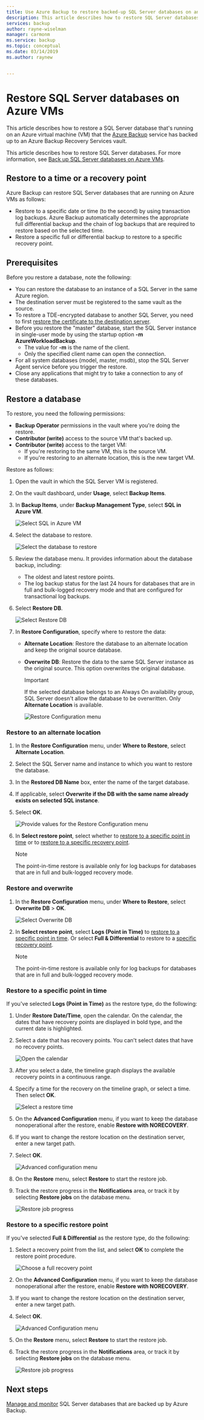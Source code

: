 ```yaml
---
title: Use Azure Backup to restore backed-up SQL Server databases on an Azure VM | Microsoft Docs
description: This article describes how to restore SQL Server databases that are running on an Azure VM and that are backed up with Azure Backup.
services: backup
author: rayne-wiselman
manager: carmonm
ms.service: backup
ms.topic: conceptual
ms.date: 03/14/2019
ms.author: raynew


---
```

# Restore SQL Server databases on Azure VMs

This article describes how to restore a SQL Server database that's running on an Azure virtual machine (VM) that the [Azure Backup](backup-overview.md) service has backed up to an Azure Backup Recovery Services vault.

This article describes how to restore SQL Server databases. For more information, see [Back up SQL Server databases on Azure VMs](backup-azure-sql-database.md).

## Restore to a time or a recovery point

Azure Backup can restore SQL Server databases that are running on Azure VMs as follows:

- Restore to a specific date or time (to the second) by using transaction log backups. Azure Backup automatically determines the appropriate full differential backup and the chain of log backups that are required to restore based on the selected time.
- Restore a specific full or differential backup to restore to a specific recovery point.


## Prerequisites

Before you restore a database, note the following:

- You can restore the database to an instance of a SQL Server in the same Azure region.
- The destination server must be registered to the same vault as the source.
- To restore a TDE-encrypted database to another SQL Server, you need to first [restore the certificate to the destination server](https://docs.microsoft.com/sql/relational-databases/security/encryption/move-a-tde-protected-database-to-another-sql-server?view=sql-server-2017).
- Before you restore the "master" database, start the SQL Server instance in single-user mode by using the startup option **-m AzureWorkloadBackup**.
    - The value for **-m** is the name of the client.
    - Only the specified client name can open the connection.
- For all system databases (model, master, msdb), stop the SQL Server Agent service before you trigger the restore.
- Close any applications that might try to take a connection to any of these databases.

## Restore a database

To restore, you need the following permissions:

* **Backup Operator** permissions in the vault where you're doing the restore.
* **Contributor (write)** access to the source VM that's backed up.
* **Contributor (write)** access to the target VM:
    - If you're restoring to the same VM, this is the source VM.
    - If you're restoring to an alternate location, this is the new target VM.

Restore as follows:
1. Open the vault in which the SQL Server VM is registered.
2. On the vault dashboard, under **Usage**, select **Backup Items**.
3. In **Backup Items**, under **Backup Management Type**, select **SQL in Azure VM**.

    ![Select SQL in Azure VM](./media/backup-azure-sql-database/sql-restore-backup-items.png)

4. Select the database to restore.

    ![Select the database to restore](./media/backup-azure-sql-database/sql-restore-sql-in-vm.png)

5. Review the database menu. It provides information about the database backup, including:

    * The oldest and latest restore points.
    * The log backup status for the last 24 hours for databases that are in full and bulk-logged recovery mode and that are configured for transactional log backups.

6. Select **Restore DB**.

    ![Select Restore DB](./media/backup-azure-sql-database/restore-db-button.png)

7. In **Restore Configuration**, specify where to restore the data:
   - **Alternate Location**: Restore the database to an alternate location and keep the original source database.
   - **Overwrite DB**: Restore the data to the same SQL Server instance as the original source. This option overwrites the original database.

     > [!Important]
     > If the selected database belongs to an Always On availability group, SQL Server doesn't allow the database to be overwritten. Only **Alternate Location** is available.
     >

     ![Restore Configuration menu](./media/backup-azure-sql-database/restore-restore-configuration-menu.png)

### Restore to an alternate location

1. In the **Restore Configuration** menu, under **Where to Restore**, select **Alternate Location**.
2. Select the SQL Server name and instance to which you want to restore the database.
3. In the **Restored DB Name** box, enter the name of the target database.
4. If applicable, select **Overwrite if the DB with the same name already exists on selected SQL instance**.
5. Select **OK**.

    ![Provide values for the Restore Configuration menu](./media/backup-azure-sql-database/restore-configuration-menu.png)

2. In **Select restore point**, select whether to [restore to a specific point in time](#restore-to-a-specific-point-in-time) or to [restore to a specific recovery point](#restore-to-a-specific-restore-point).

    > [!NOTE]
    > The point-in-time restore is available only for log backups for databases that are in full and bulk-logged recovery mode.

### Restore and overwrite

1. In the **Restore Configuration** menu, under **Where to Restore**, select **Overwrite DB** > **OK**.

    ![Select Overwrite DB](./media/backup-azure-sql-database/restore-configuration-overwrite-db.png)

2. In **Select restore point**, select **Logs (Point in Time)** to [restore to a specific point in time](#restore-to-a-specific-point-in-time). Or select **Full & Differential** to restore to a [specific recovery point](#restore-to-a-specific-restore-point).

    > [!NOTE]
    > The point-in-time restore is available only for log backups for databases that are in full and bulk-logged recovery mode.

### Restore to a specific point in time

If you've selected **Logs (Point in Time)** as the restore type, do the following:

1.  Under **Restore Date/Time**, open the calendar. On the calendar, the dates that have recovery points are displayed in bold type, and the current date is highlighted.
1. Select a date that has recovery points. You can't select dates that have no recovery points.

    ![Open the calendar](./media/backup-azure-sql-database/recovery-point-logs-calendar.png)

1. After you select a date, the timeline graph displays the available recovery points in a continuous range.
1. Specify a time for the recovery on the timeline graph, or select a time. Then select **OK**.

    ![Select a restore time](./media/backup-azure-sql-database/recovery-point-logs-graph.png)


1. On the **Advanced Configuration** menu, if you want to keep the database nonoperational after the restore, enable **Restore with NORECOVERY**.
1. If you want to change the restore location on the destination server, enter a new target path.
1. Select **OK**.

    ![Advanced configuration menu](./media/backup-azure-sql-database/restore-point-advanced-configuration.png)

1. On the **Restore** menu, select **Restore** to start the restore job.
1. Track the restore progress in the **Notifications** area, or track it by selecting **Restore jobs** on the database menu.

    ![Restore job progress](./media/backup-azure-sql-database/restore-job-notification.png)

### Restore to a specific restore point

If you've selected **Full & Differential** as the restore type, do the following:

1. Select a recovery point from the list, and select **OK** to complete the restore point procedure.

    ![Choose a full recovery point](./media/backup-azure-sql-database/choose-fd-recovery-point.png)

1. On the **Advanced Configuration** menu, if you want to keep the database nonoperational after the restore, enable **Restore with NORECOVERY**.
1. If you want to change the restore location on the destination server, enter a new target path.
1. Select **OK**.

    ![Advanced Configuration menu](./media/backup-azure-sql-database/restore-point-advanced-configuration.png)

1. On the **Restore** menu, select **Restore** to start the restore job.
1. Track the restore progress in the **Notifications** area, or track it by selecting **Restore jobs** on the database menu.

    ![Restore job progress](./media/backup-azure-sql-database/restore-job-notification.png)

## Next steps

[Manage and monitor](manage-monitor-sql-database-backup.md) SQL Server databases that are backed up by Azure Backup.
